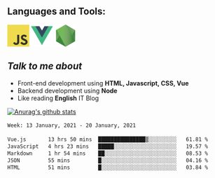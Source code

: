 ## **Languages and Tools:**      
<code><img height="50" src="https://raw.githubusercontent.com/github/explore/80688e429a7d4ef2fca1e82350fe8e3517d3494d/topics/javascript/javascript.png"></code>
<code><img height="50"  src="https://raw.githubusercontent.com/github/explore/80688e429a7d4ef2fca1e82350fe8e3517d3494d/topics/vue/vue.png"></code>
<code><img height="50"  src="https://raw.githubusercontent.com/github/explore/80688e429a7d4ef2fca1e82350fe8e3517d3494d/topics/nodejs/nodejs.png"></code>

## *Talk to me about*
- Front-end development using **HTML, Javascript, CSS, Vue**
- Backend development using **Node**
- Like reading **English** IT Blog    

[![Anurag's github stats](https://github-readme-stats.vercel.app/api?username=qdi5)](https://github.com/anuraghazra/github-readme-stats)    

<!--START_SECTION:waka-->
```text
Week: 13 January, 2021 - 20 January, 2021

Vue.js       13 hrs 50 mins  ███████████████▒░░░░░░░░░   61.81 % 
JavaScript   4 hrs 23 mins   █████░░░░░░░░░░░░░░░░░░░░   19.57 % 
Markdown     1 hr 54 mins    ██░░░░░░░░░░░░░░░░░░░░░░░   08.53 % 
JSON         55 mins         █░░░░░░░░░░░░░░░░░░░░░░░░   04.16 % 
HTML         51 mins         █░░░░░░░░░░░░░░░░░░░░░░░░   03.84 % 
```
<!--END_SECTION:waka-->
